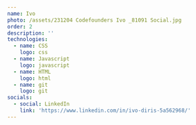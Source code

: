 ```yaml
---
name: Ivo
photo: /assets/231204 Codefounders Ivo _81091 Social.jpg
order: 2
description: ''
technologies:
  - name: CSS
    logo: css
  - name: Javascript
    logo: javascript
  - name: HTML
    logo: html
  - name: git
    logo: git
socials:
  - social: LinkedIn
    link: 'https://www.linkedin.com/in/ivo-diris-5a562968/'
---
```











